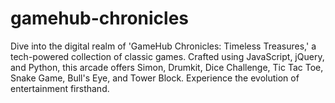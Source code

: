 # gamehub-chronicles

Dive into the digital realm of 'GameHub Chronicles: Timeless Treasures,' a tech-powered collection of classic games. Crafted using JavaScript,
jQuery, and Python, this arcade offers Simon, Drumkit, Dice Challenge, Tic Tac Toe, Snake Game, Bull's Eye, and Tower Block. Experience the
evolution of entertainment firsthand.
